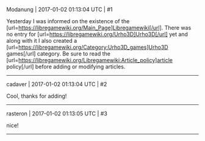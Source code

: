 Modanung | 2017-01-02 01:13:04 UTC | #1

Yesterday I was informed on the existence of the [url=https://libregamewiki.org/Main_Page]Libregamewiki[/url]. There was no entry for [url=https://libregamewiki.org/Urho3D]Urho3D[/url] yet and along with it I also created a [url=https://libregamewiki.org/Category:Urho3D_games]Urho3D games[/url] category.
Be sure to read the [url=https://libregamewiki.org/Libregamewiki:Article_policy]article policy[/url] before adding or modifying articles.

-------------------------

cadaver | 2017-01-02 01:13:04 UTC | #2

Cool, thanks for adding!

-------------------------

rasteron | 2017-01-02 01:13:05 UTC | #3

nice!

-------------------------

